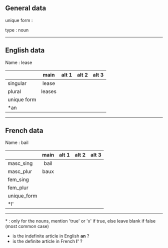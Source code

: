 ## General data

unique form :

type : noun

---

## English data

Name : lease

|             |  main  | alt 1 | alt 2 | alt 3 |
| :---------- | :----: | :---: | :---: | ----- |
| singular    | lease  |       |       |       |
| plural      | leases |       |       |       |
| unique form |        |       |       |       |
| \*an        |        |       |       |       |

---

## French data

Name : bail

|             | main | alt 1 | alt 2 | alt 3 |
| :---------- | :--: | :---: | :---: | :---: |
| masc_sing   | bail |       |       |       |
| masc_plur   | baux |       |       |       |
| fem_sing    |      |       |       |       |
| fem_plur    |      |       |       |       |
| unique_form |      |       |       |       |
| \*l'        |      |       |       |       |

---

\* : only for the nouns, mention 'true' or 'x' if true, else leave blank if false (most common case)

- is the indefinite article in English **an** ?
- is the definite article in French **l'** ?
